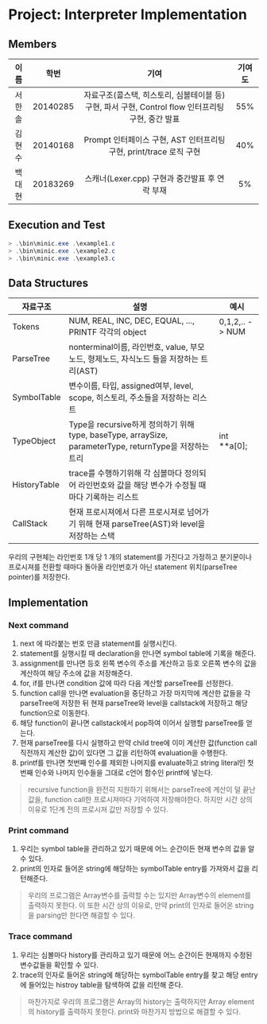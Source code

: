 # Project: Interpreter Implementation
## Members
|  이름  |   학번   |                                                기여                                                | 기여도 |
|:------:|:--------:|:--------------------------------------------------------------------------------------------------:|:------:|
| 서한솔 | 20140285 | 자료구조(콜스택, 히스토리, 심볼테이블 등) 구현, 파서 구현, Control flow 인터프리팅 구현, 중간 발표 |  55%   |
| 김현수 | 20140168 | Prompt 인터페이스 구현, AST 인터프리팅 구현, print/trace 로직 구현                                 | 40%    |
| 백대현 | 20183269 | 스캐너(Lexer.cpp) 구현과 중간발표 후 연락 부재                                                     | 5%     |
## Execution and Test
```powershell
> .\bin\minic.exe .\example1.c
> .\bin\minic.exe .\example2.c
> .\bin\minic.exe .\example3.c
```
## Data Structures
| 자료구조     | 설명                                                                                                    | 예시           |
|--------------|---------------------------------------------------------------------------------------------------------|----------------|
| Tokens       | NUM, REAL, INC, DEC, EQUAL, ..., PRINTF 각각의 object                                                   | 0,1,2,.. -> NUM |
| ParseTree    | nonterminal이름, 라인번호, value, 부모노드, 형제노드, 자식노드 들을 저장하는 트리(AST)                  |                |
| SymbolTable  | 변수이름, 타입, assigned여부, level, scope, 히스토리, 주소들을 저장하는 리스트                          |                |
| TypeObject   | Type을 recursive하게 정의하기 위해 type, baseType, arraySize, parameterType, returnType을 저장하는 트리 | int **a[0];    |
| HistoryTable | trace를 수행하기위해 각 심볼마다 정의되어 라인번호와 값을 해당 변수가 수정될 때마다 기록하는 리스트     |                |
| CallStack    | 현재 프로시져에서 다른 프로시져로 넘어가기 위해 현재 parseTree(AST)와 level을 저장하는 스택             |                |


우리의 구현체는 라인번호 1개 당 1 개의 statement를 가진다고 가정하고 분기문이나 프로시져를 전환할 때마다 돌아올 라인번호가 아닌 statement 위치(parseTree pointer)를 저장한다.
## Implementation
### Next command
1. next 에 따라붙는 번호 만큼 statement를 실행시킨다.
1. statement를 실행시킬 때 declaration을 만나면 symbol table에 기록을 해준다.
1. assignment를 만나면 등호 왼쪽 변수의 주소를 계산하고 등호 오른쪽 변수의 값을 계산하여 해당 주소에 값을 저장해준다.
1. for, if를 만나면 condition 값에 따라 다음 계산할 parseTree를 선정한다.
1. function call을 만나면 evaluation을 중단하고 가장 마지막에 계산한 값들을 각 parseTree에 저장한 뒤 현재 parseTree와 level을 callstack에 저장하고 해당 function으로 이동한다.
1. 해당 function이 끝나면 callstack에서 pop하여 이어서 실행할 parseTree를 얻는다.
1. 현재 parseTree를 다시 실행하고 만약 child tree에 이미 계산한 값(function call직전까지 계산한 값)이 있다면 그 값을 리턴하여 evaluation을 수행한다.
1. printf를 만나면 첫번째 인수를 제외한 나머지를 evaluate하고 string literal인 첫번째 인수와 나머지 인수들을 그대로 c언어 함수인 printf에 넣는다.
> recursive function을 완전히 지원하기 위해서는 parseTree에 계산이 덜 끝난 값을, function call한 프로시져마다 기억하여 저장해야한다. 하지만 시간 상의 이유로 1단계 전의 프로시져 값만 저장할 수 있다.
### Print command
1. 우리는 symbol table을 관리하고 있기 때문에 어느 순간이든 현재 변수의 값을 알 수 있다.
1. print의 인자로 들어온 string에 해당하는 symbolTable entry를 가져와서 값을 리턴해준다.
> 우리의 프로그램은 Array변수를 출력할 수는 있지만 Array변수의 element를 출력하지 못한다. 이 또한 시간 상의 이유로, 만약 print의 인자로 들어온 string을 parsing만 한다면 해결할 수 있다.
### Trace command
1. 우리는 심볼마다 history를 관리하고 있기 때문에 어느 순간이든 현재까지 수정된 변수값들을 확인할 수 있다.
1. trace의 인자로 들어온 string에 해당하는 symbolTable entry를 찾고 해당 entry에 들어있는 histroy table을 탐색하여 값을 리턴해 준다.
> 마찬가지로 우리의 프로그램은 Array의 history는 출력하지만 Array element의 history를 출력하지 못한다. print와 마찬가지 방법으로 해결할 수 있다.
